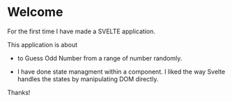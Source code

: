 # Welcome

For the first time I have made a SVELTE application.

This application is about 

- to Guess Odd Number from a range of number randomly.

- I have done state managment within a component. I liked the way Svelte handles the states by manipulating DOM directly.

Thanks!